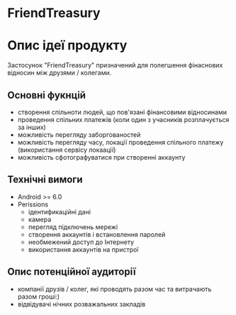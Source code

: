 # FriendTreasury

# Опис ідеї продукту

Застосунок "FriendTreasury" призначений для полегшення фінаснових відносин між друзями / колегами. 

## Основні фукнцій

- створення спільноти людей, що пов'язані фінансовими відносинами
- проведення спільних платежів (коли один з учасників розплачується за інших)
- можливість перегляду заборгованостей
- можливість перегляду часу, локації проведення спільного платежу (використання сервісу локаації)
- можливість сфотографуватися при створенні аккаунту

## Технічні вимоги

- Android >= 6.0
- Perissions
  - ідентификаційні дані
  - камера
  - перегляд підключень мережі
  - створення аккаунтів і встановлення паролей
  - необмежений доступ до Інтернету
  - використання аккаунтів на пристрої
  
## Опис потенційної аудиторії

- компанії друзів / колег, які проводять разом час та витрачають разом гроші:)
- відвідувачі нічних розважальних закладів
